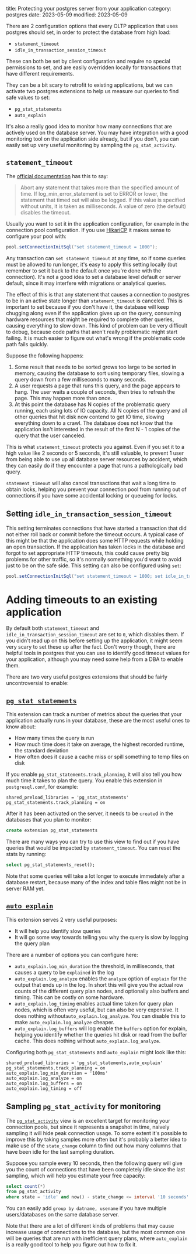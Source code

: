 title: Protecting your postgres server from your application
category: postgres
date: 2023-05-09
modified: 2023-05-09


There are 2 configuration options that every OLTP application that uses postgres
should set, in order to protect the database from high load:

- `statement_timeout`
- `idle_in_transaction_session_timeout`

These can both be set by client configuration and require no special
permissions to set, and are easily overridden locally for transactions that have
different requirements.


They can be a bit scary to retrofit to existing applications, but we can
activate two postgres extensions to help us measure our queries to find safe
values to set:

- `pg_stat_statements`
- `auto_explain`

It's also a really good idea to monitor how many connections that are actively
used on the database server. You may have integration with a good monitoring
tool on the application side already, but if you don't, you can easily set
up very useful monitoring by sampling the `pg_stat_activity`.

`statement_timeout`
--

The [official documentation](https://www.postgresql.org/docs/current/runtime-config-client.html)
has this to say:

> Abort any statement that takes more than the specified amount of time. If
> log_min_error_statement is set to ERROR or lower, the statement that timed out
> will also be logged. If this value is specified without units, it is taken as
> milliseconds. A value of zero (the default) disables the timeout.

Usually you want to set it in the application configuration, for example in the
connection pool configuration. If you use
[HikariCP](https://github.com/brettwooldridge/HikariCP#infrequently-used) it
makes sense to configure your pool with:

```java
pool.setConnectionInitSql("set statement_timeout = 1000");
```

Any transaction can `set statement_timeout` at any time, so if some queries must
be allowed to run longer, it's easy to apply this setting locally (but remember
to set it back to the default once you're done with the connection). It's not a
good idea to set a database level default or server default, since it may
interfere with migrations or analytical queries.


The effect of this is that any statement that causes a connection to postgres to
be in an active state longer than `statement_timeout` is canceled. This is
important to set because if you don't have it, the database will keep chugging
along even if the application gives up on the query, consuming hardware
resources that might be required to complete other queries, causing everything
to slow down. This kind of problem can be very difficult to debug, because
code paths that aren't really problematic might start failing. It is much easier
to figure out what's wrong if the problematic code path fails quickly.

Suppose the following happens:

1. Some result that needs to be sorted grows too large to be sorted in memory,
   causing the database to sort using temporary files, slowing a query down
   from a few milliseconds to many seconds.
2. A user requests a page that runs this query, and the page appears to hang.
   The user waits a couple of seconds, then tries to refresh the page. This may
   happen more than once.
3. At this point the database has N copies of the problematic query running,
   each using lots of IO capacity. All N copies of the query and all other
   queries that hit disk now contend to get IO time, slowing everything down to
   a crawl. The database does not know that the application isn't interested in
   the result of the first N - 1 copies of the query that the user canceled.

This is what `statement_timeout` protects you against. Even if you set it to a
high value like 2 seconds or 5 seconds, it's still valuable, to prevent 1 user
from being able to use up all database server resources by accident, which they
can easily do if they encounter a page that runs a pathologically bad query.

`statement_timeout` will also cancel transactions that wait a long time to
obtain locks, helping you prevent your connection pool from running out of
connections if you have some accidental locking or queueing for locks.


Setting `idle_in_transaction_session_timeout`
--

This setting terminates connections that have started a transaction that
did not either roll back or commit before the timeout occurs. A typical
case of this might be that the application does some HTTP requests while
holding an open transaction. If the application has taken locks in the database
and forgot to set appropriate HTTP timeouts, this could cause pretty big
problems for other traffic, so it's normally something you'd want to avoid just
to be on the safe side. This setting can also be configured using `set`:

```java
pool.setConnectionInitSql("set statement_timeout = 1000; set idle_in_transaction_session_timeout = 1000");
```

Adding timeouts to an existing application
==

By default both `statement_timeout` and `idle_in_transaction_session_timeout`
are set to `0`, which disables them. If you didn't read up on this before
setting up the application, it might seem very scary to set these up after the
fact. Don't worry though, there are helpful tools in postgres that you can use
to identify good timeout values for your application, although you may need
some help from a DBA to enable them.

There are two very useful postgres extensions that should be fairly
uncontroversial to enable:

[`pg_stat_statements`](https://www.postgresql.org/docs/current/pgstatstatements.html)
--

This extension can track a number of metrics about the queries that your
application actually runs in your database, these are the most useful ones to
know about:

- How many times the query is run
- How much time does it take on average, the highest recorded runtime, the
  standard deviation
- How often does it cause a cache miss or spill something to temp files on disk

If you enable `pg_stat_statements.track_planning`, it will also tell you how
much time it takes to plan the query. You enable this extension in
`postgresql.conf`, for example:

```
shared_preload_libraries = 'pg_stat_statements'
pg_stat_statements.track_planning = on
```

After it has been activated on the server, it needs to be `create`d in the
databases that you plan to monitor:

``` sql
create extension pg_stat_statements
```

There are many ways you can try to use this view to find out if you have queries
that would be impacted by `statement_timeout`. You can reset the stats by
running:

``` sql
select pg_stat_statements_reset();
```

Note that some queries will take a lot longer to execute immedately after a
database restart, because many of the index and table files might not be in
server RAM yet.

[`auto_explain`](https://www.postgresql.org/docs/current/auto-explain.html)
--

This extension serves 2 very useful purposes:

- It will help you identify slow queries
- It will go some way towards telling you why the query is slow by logging the
  query plan

There are a number of options you can configure here:

- `auto_explain.log_min_duration` the threshold, in milliseconds, that causes a
  query to be `explained` in the log
- `auto_explain.log_analyze` enables the `analyze` option of `explain` for the
  output that ends up in the log. In short this will give you the actual row
  counts of the different query plan nodes, and optionally also buffers and
  timing. This can be costly on some hardware.
- `auto_explain.log_timing` enables actual time taken for query plan nodes,
  which is often very useful, but can also be very expensive. It does nothing
  without`auto_explain.log_analyze`. You can disable this to make
  `auto_explain.log_analyze` cheaper.
- `auto_explain.log_buffers` will log enable the `buffers` option for explain,
  helping you identify whether the queries hit disk or read from the buffer
  cache. This does nothing without `auto_explain.log_analyze`.

Configuring both `pg_stat_statements` and `auto_explain` might look like this:

```
shared_preload_libraries = 'pg_stat_statements,auto_explain'
pg_stat_statements.track_planning = on
auto_explain.log_min_duration = '100ms'
auto_explain.log_analyze = on
auto_explain.log_buffers = on
auto_explain.log_timing = off
```

Sampling `pg_stat_activity` for monitoring
--

The [`pg_stat_activity`](https://www.postgresql.org/docs/current/monitoring-stats.html#MONITORING-PG-STAT-ACTIVITY-VIEWhttps://www.postgresql.org/docs/current/monitoring-stats.html#MONITORING-PG-STAT-ACTIVITY-VIEW)
view is an excellent target for monitoring your connection pools, but since it
represents a snapshot in time, naively sampling it will hide peak connection
usage. To some extent it's possible to improve this by taking samples more often
but it's probably a better idea to make use of the `state_change` column to find
out how many columns that have been idle for the last sampling duration.

Suppose you sample every 10 seconds, then the following query will give you
the count of connections that have been completely idle since the last sampling,
which will help you estimate your free capacity:

``` sql
select count(*)
from pg_stat_activity
where state = 'idle' and now() - state_change <= interval '10 seconds'
```

You can easily add `group by datname, usename` if you have multiple
users/databases on the same database server.

Note that there are a lot of different kinds of problems that may cause increase
usage of connections to the database, but the most common one will be queries
that are run with inefficient query plans, where `auto_explain` is a really good
tool to help you figure out how to fix it.
